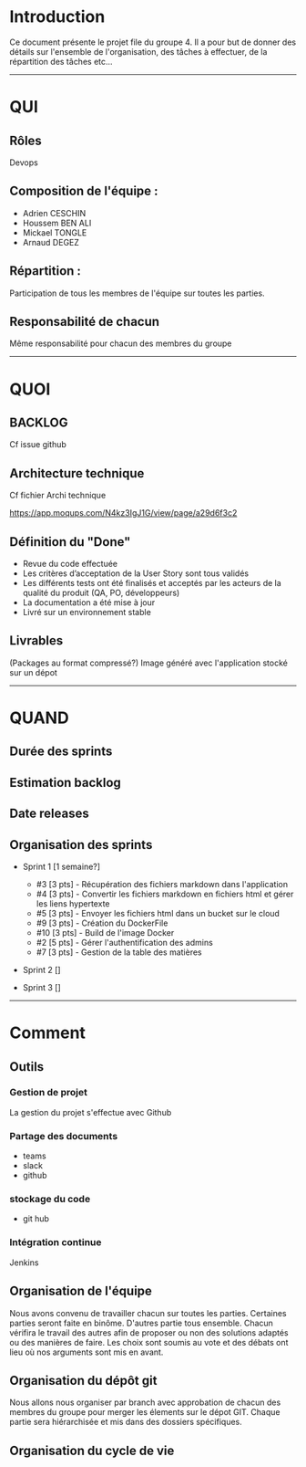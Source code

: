 # Introduction 

Ce document présente le projet file du groupe 4. 
Il a pour but de donner des détails sur l'ensemble de l'organisation, des tâches à effectuer, de la répartition des tâches etc...

---

# QUI

## Rôles

Devops


## Composition de l'équipe :

- Adrien CESCHIN
- Houssem BEN ALI
- Mickael TONGLE
- Arnaud DEGEZ

## Répartition :

Participation de tous les membres de l'équipe sur toutes les parties.

## Responsabilité de chacun

Même responsabilité pour chacun des membres du groupe

---

# QUOI

## BACKLOG
Cf issue github
    
## Architecture technique

Cf fichier Archi technique

https://app.moqups.com/N4kz3IgJ1G/view/page/a29d6f3c2

## Définition du "Done"

- Revue du code effectuée
- Les critères d’acceptation de la User Story sont tous validés
- Les différents tests ont été finalisés et acceptés par les acteurs de la qualité du produit (QA, PO, développeurs)
- La documentation a été mise à jour
- Livré sur un environnement stable

## Livrables

(Packages au format compressé?)
Image généré avec l'application stocké sur un dépot

---

# QUAND

##  Durée des sprints 

## Estimation backlog

## Date releases

## Organisation des sprints

* Sprint 1 [1 semaine?]
    - #3 [3 pts] - Récupération des fichiers markdown dans l'application
    - #4 [3 pts] - Convertir les fichiers markdown en fichiers html et gérer les liens hypertexte
    - #5 [3 pts] - Envoyer les fichiers html dans un bucket sur le cloud
    - #9 [3 pts] - Création du DockerFile
    - #10 [3 pts] - Build de l'image Docker
    - #2 [5 pts] - Gérer l'authentification des admins
    - #7 [3 pts] - Gestion de la table des matières

* Sprint 2 []

* Sprint 3 []

---

# Comment 

## Outils

### Gestion de projet

La gestion du projet s'effectue avec Github

### Partage des documents 

- teams 
- slack
- github

### stockage du code 
- git hub

### Intégration continue

Jenkins

## Organisation de l'équipe 

Nous avons convenu de travailler chacun sur toutes les parties. 
Certaines parties seront faite en binôme. 
D'autres partie tous ensemble.
Chacun vérifira le travail des autres afin de proposer ou non des solutions adaptés ou des manières de faire. 
Les choix sont soumis au vote et des débats ont lieu où nos arguments sont mis en avant.


## Organisation du dépôt git 

Nous allons nous organiser par branch avec approbation de chacun des membres du groupe pour merger les élements sur le dépot GIT. 
Chaque partie sera hiérarchisée et mis dans des dossiers spécifiques. 

## Organisation du cycle de vie

